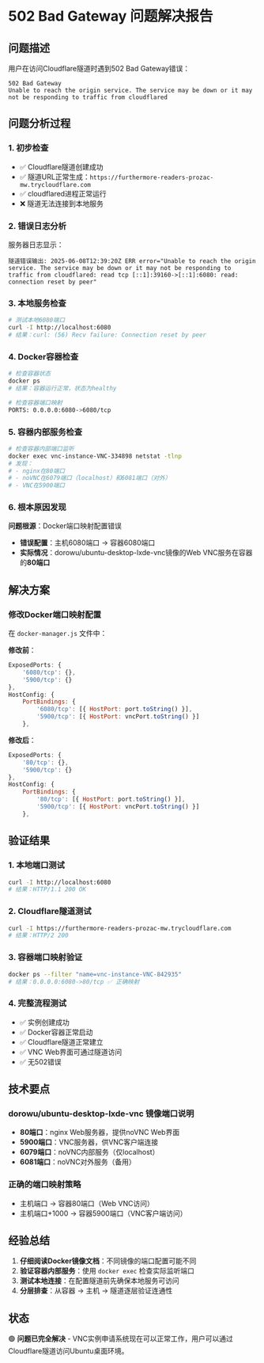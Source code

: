 # 502 Bad Gateway 问题解决报告

## 问题描述
用户在访问Cloudflare隧道时遇到502 Bad Gateway错误：
```
502 Bad Gateway
Unable to reach the origin service. The service may be down or it may not be responding to traffic from cloudflared
```

## 问题分析过程

### 1. 初步检查
- ✅ Cloudflare隧道创建成功
- ✅ 隧道URL正常生成：`https://furthermore-readers-prozac-mw.trycloudflare.com`
- ✅ cloudflared进程正常运行
- ❌ 隧道无法连接到本地服务

### 2. 错误日志分析
服务器日志显示：
```
隧道错误输出: 2025-06-08T12:39:20Z ERR error="Unable to reach the origin service. The service may be down or it may not be responding to traffic from cloudflared: read tcp [::1]:39160->[::1]:6080: read: connection reset by peer"
```

### 3. 本地服务检查
```bash
# 测试本地6080端口
curl -I http://localhost:6080
# 结果：curl: (56) Recv failure: Connection reset by peer
```

### 4. Docker容器检查
```bash
# 检查容器状态
docker ps
# 结果：容器运行正常，状态为healthy

# 检查容器端口映射
PORTS: 0.0.0.0:6080->6080/tcp
```

### 5. 容器内部服务检查
```bash
# 检查容器内部端口监听
docker exec vnc-instance-VNC-334898 netstat -tlnp
# 发现：
# - nginx在80端口
# - noVNC在6079端口（localhost）和6081端口（对外）
# - VNC在5900端口
```

### 6. 根本原因发现
**问题根源**：Docker端口映射配置错误
- **错误配置**：主机6080端口 → 容器6080端口
- **实际情况**：dorowu/ubuntu-desktop-lxde-vnc镜像的Web VNC服务在容器的**80端口**

## 解决方案

### 修改Docker端口映射配置
在 `docker-manager.js` 文件中：

**修改前**：
```javascript
ExposedPorts: {
    '6080/tcp': {},
    '5900/tcp': {}
},
HostConfig: {
    PortBindings: {
        '6080/tcp': [{ HostPort: port.toString() }],
        '5900/tcp': [{ HostPort: vncPort.toString() }]
    },
```

**修改后**：
```javascript
ExposedPorts: {
    '80/tcp': {},
    '5900/tcp': {}
},
HostConfig: {
    PortBindings: {
        '80/tcp': [{ HostPort: port.toString() }],
        '5900/tcp': [{ HostPort: vncPort.toString() }]
    },
```

## 验证结果

### 1. 本地端口测试
```bash
curl -I http://localhost:6080
# 结果：HTTP/1.1 200 OK
```

### 2. Cloudflare隧道测试
```bash
curl -I https://furthermore-readers-prozac-mw.trycloudflare.com
# 结果：HTTP/2 200
```

### 3. 容器端口映射验证
```bash
docker ps --filter "name=vnc-instance-VNC-842935"
# 结果：0.0.0.0:6080->80/tcp ✅ 正确映射
```

### 4. 完整流程测试
- ✅ 实例创建成功
- ✅ Docker容器正常启动
- ✅ Cloudflare隧道正常建立
- ✅ VNC Web界面可通过隧道访问
- ✅ 无502错误

## 技术要点

### dorowu/ubuntu-desktop-lxde-vnc 镜像端口说明
- **80端口**：nginx Web服务器，提供noVNC Web界面
- **5900端口**：VNC服务器，供VNC客户端连接
- **6079端口**：noVNC内部服务（仅localhost）
- **6081端口**：noVNC对外服务（备用）

### 正确的端口映射策略
- 主机端口 → 容器80端口（Web VNC访问）
- 主机端口+1000 → 容器5900端口（VNC客户端访问）

## 经验总结

1. **仔细阅读Docker镜像文档**：不同镜像的端口配置可能不同
2. **验证容器内部服务**：使用 `docker exec` 检查实际监听端口
3. **测试本地连接**：在配置隧道前先确保本地服务可访问
4. **分层排查**：从容器 → 主机 → 隧道逐层验证连通性

## 状态
🟢 **问题已完全解决** - VNC实例申请系统现在可以正常工作，用户可以通过Cloudflare隧道访问Ubuntu桌面环境。
